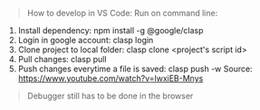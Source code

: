 > How to develop in VS Code:
> Run on command line:

1. Install dependency: npm install -g @google/clasp
2. Login in google account: clasp login
3. Clone project to local folder: clasp clone <project's script id>
4. Pull changes: clasp pull
5. Push changes everytime a file is saved: clasp push -w
   Source: https://www.youtube.com/watch?v=lwxiEB-Mnys

> Debugger still has to be done in the browser
